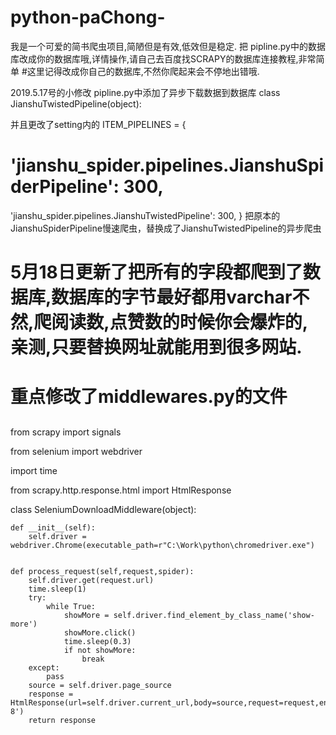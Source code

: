 # python-paChong-
我是一个可爱的简书爬虫项目,简陋但是有效,低效但是稳定.
把
pipline.py中的数据库改成你的数据库哦,详情操作,请自己去百度找SCRAPY的数据库连接教程,非常简单
#这里记得改成你自己的数据库,不然你爬起来会不停地出错哦.

2019.5.17号的小修改
pipline.py中添加了异步下载数据到数据库
class JianshuTwistedPipeline(object):

并且更改了setting内的
ITEM_PIPELINES = {
   # 'jianshu_spider.pipelines.JianshuSpiderPipeline': 300,
   'jianshu_spider.pipelines.JianshuTwistedPipeline': 300,
}
把原本的JianshuSpiderPipeline慢速爬虫，替换成了JianshuTwistedPipeline的异步爬虫

# 5月18日更新了把所有的字段都爬到了数据库,数据库的字节最好都用varchar不然,爬阅读数,点赞数的时候你会爆炸的,亲测,只要替换网址就能用到很多网站.

#  重点修改了middlewares.py的文件
## 

from scrapy import signals

from selenium import webdriver

import time

from scrapy.http.response.html import HtmlResponse

class SeleniumDownloadMiddleware(object):


    def __init__(self):
        self.driver = webdriver.Chrome(executable_path=r"C:\Work\python\chromedriver.exe")
        

    def process_request(self,request,spider):
        self.driver.get(request.url)
        time.sleep(1)
        try:
            while True:
                showMore = self.driver.find_element_by_class_name('show-more')
                showMore.click()
                time.sleep(0.3)
                if not showMore:
                    break
        except:
            pass
        source = self.driver.page_source
        response = HtmlResponse(url=self.driver.current_url,body=source,request=request,encoding='utf-8')
        return response
